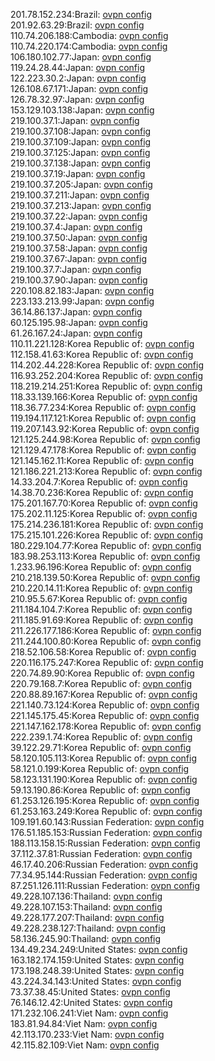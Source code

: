 201.78.152.234:Brazil: [ovpn config](vpn/201_78_152_234.ovpn)  
201.92.63.29:Brazil: [ovpn config](vpn/201_92_63_29.ovpn)  
110.74.206.188:Cambodia: [ovpn config](vpn/110_74_206_188.ovpn)  
110.74.220.174:Cambodia: [ovpn config](vpn/110_74_220_174.ovpn)  
106.180.102.77:Japan: [ovpn config](vpn/106_180_102_77.ovpn)  
119.24.28.44:Japan: [ovpn config](vpn/119_24_28_44.ovpn)  
122.223.30.2:Japan: [ovpn config](vpn/122_223_30_2.ovpn)  
126.108.67.171:Japan: [ovpn config](vpn/126_108_67_171.ovpn)  
126.78.32.97:Japan: [ovpn config](vpn/126_78_32_97.ovpn)  
153.129.103.138:Japan: [ovpn config](vpn/153_129_103_138.ovpn)  
219.100.37.1:Japan: [ovpn config](vpn/219_100_37_1.ovpn)  
219.100.37.108:Japan: [ovpn config](vpn/219_100_37_108.ovpn)  
219.100.37.109:Japan: [ovpn config](vpn/219_100_37_109.ovpn)  
219.100.37.125:Japan: [ovpn config](vpn/219_100_37_125.ovpn)  
219.100.37.138:Japan: [ovpn config](vpn/219_100_37_138.ovpn)  
219.100.37.19:Japan: [ovpn config](vpn/219_100_37_19.ovpn)  
219.100.37.205:Japan: [ovpn config](vpn/219_100_37_205.ovpn)  
219.100.37.211:Japan: [ovpn config](vpn/219_100_37_211.ovpn)  
219.100.37.213:Japan: [ovpn config](vpn/219_100_37_213.ovpn)  
219.100.37.22:Japan: [ovpn config](vpn/219_100_37_22.ovpn)  
219.100.37.4:Japan: [ovpn config](vpn/219_100_37_4.ovpn)  
219.100.37.50:Japan: [ovpn config](vpn/219_100_37_50.ovpn)  
219.100.37.58:Japan: [ovpn config](vpn/219_100_37_58.ovpn)  
219.100.37.67:Japan: [ovpn config](vpn/219_100_37_67.ovpn)  
219.100.37.7:Japan: [ovpn config](vpn/219_100_37_7.ovpn)  
219.100.37.90:Japan: [ovpn config](vpn/219_100_37_90.ovpn)  
220.108.82.183:Japan: [ovpn config](vpn/220_108_82_183.ovpn)  
223.133.213.99:Japan: [ovpn config](vpn/223_133_213_99.ovpn)  
36.14.86.137:Japan: [ovpn config](vpn/36_14_86_137.ovpn)  
60.125.195.98:Japan: [ovpn config](vpn/60_125_195_98.ovpn)  
61.26.167.24:Japan: [ovpn config](vpn/61_26_167_24.ovpn)  
110.11.221.128:Korea Republic of: [ovpn config](vpn/110_11_221_128.ovpn)  
112.158.41.63:Korea Republic of: [ovpn config](vpn/112_158_41_63.ovpn)  
114.202.44.228:Korea Republic of: [ovpn config](vpn/114_202_44_228.ovpn)  
116.93.252.204:Korea Republic of: [ovpn config](vpn/116_93_252_204.ovpn)  
118.219.214.251:Korea Republic of: [ovpn config](vpn/118_219_214_251.ovpn)  
118.33.139.166:Korea Republic of: [ovpn config](vpn/118_33_139_166.ovpn)  
118.36.77.234:Korea Republic of: [ovpn config](vpn/118_36_77_234.ovpn)  
119.194.117.121:Korea Republic of: [ovpn config](vpn/119_194_117_121.ovpn)  
119.207.143.92:Korea Republic of: [ovpn config](vpn/119_207_143_92.ovpn)  
121.125.244.98:Korea Republic of: [ovpn config](vpn/121_125_244_98.ovpn)  
121.129.47.178:Korea Republic of: [ovpn config](vpn/121_129_47_178.ovpn)  
121.145.162.11:Korea Republic of: [ovpn config](vpn/121_145_162_11.ovpn)  
121.186.221.213:Korea Republic of: [ovpn config](vpn/121_186_221_213.ovpn)  
14.33.204.7:Korea Republic of: [ovpn config](vpn/14_33_204_7.ovpn)  
14.38.70.236:Korea Republic of: [ovpn config](vpn/14_38_70_236.ovpn)  
175.201.167.70:Korea Republic of: [ovpn config](vpn/175_201_167_70.ovpn)  
175.202.11.125:Korea Republic of: [ovpn config](vpn/175_202_11_125.ovpn)  
175.214.236.181:Korea Republic of: [ovpn config](vpn/175_214_236_181.ovpn)  
175.215.101.226:Korea Republic of: [ovpn config](vpn/175_215_101_226.ovpn)  
180.229.104.77:Korea Republic of: [ovpn config](vpn/180_229_104_77.ovpn)  
183.98.253.113:Korea Republic of: [ovpn config](vpn/183_98_253_113.ovpn)  
1.233.96.196:Korea Republic of: [ovpn config](vpn/1_233_96_196.ovpn)  
210.218.139.50:Korea Republic of: [ovpn config](vpn/210_218_139_50.ovpn)  
210.220.14.11:Korea Republic of: [ovpn config](vpn/210_220_14_11.ovpn)  
210.95.5.67:Korea Republic of: [ovpn config](vpn/210_95_5_67.ovpn)  
211.184.104.7:Korea Republic of: [ovpn config](vpn/211_184_104_7.ovpn)  
211.185.91.69:Korea Republic of: [ovpn config](vpn/211_185_91_69.ovpn)  
211.226.177.186:Korea Republic of: [ovpn config](vpn/211_226_177_186.ovpn)  
211.244.100.80:Korea Republic of: [ovpn config](vpn/211_244_100_80.ovpn)  
218.52.106.58:Korea Republic of: [ovpn config](vpn/218_52_106_58.ovpn)  
220.116.175.247:Korea Republic of: [ovpn config](vpn/220_116_175_247.ovpn)  
220.74.89.90:Korea Republic of: [ovpn config](vpn/220_74_89_90.ovpn)  
220.79.168.7:Korea Republic of: [ovpn config](vpn/220_79_168_7.ovpn)  
220.88.89.167:Korea Republic of: [ovpn config](vpn/220_88_89_167.ovpn)  
221.140.73.124:Korea Republic of: [ovpn config](vpn/221_140_73_124.ovpn)  
221.145.175.45:Korea Republic of: [ovpn config](vpn/221_145_175_45.ovpn)  
221.147.162.178:Korea Republic of: [ovpn config](vpn/221_147_162_178.ovpn)  
222.239.1.74:Korea Republic of: [ovpn config](vpn/222_239_1_74.ovpn)  
39.122.29.71:Korea Republic of: [ovpn config](vpn/39_122_29_71.ovpn)  
58.120.105.113:Korea Republic of: [ovpn config](vpn/58_120_105_113.ovpn)  
58.121.0.199:Korea Republic of: [ovpn config](vpn/58_121_0_199.ovpn)  
58.123.131.190:Korea Republic of: [ovpn config](vpn/58_123_131_190.ovpn)  
59.13.190.86:Korea Republic of: [ovpn config](vpn/59_13_190_86.ovpn)  
61.253.126.195:Korea Republic of: [ovpn config](vpn/61_253_126_195.ovpn)  
61.253.163.249:Korea Republic of: [ovpn config](vpn/61_253_163_249.ovpn)  
109.191.60.143:Russian Federation: [ovpn config](vpn/109_191_60_143.ovpn)  
176.51.185.153:Russian Federation: [ovpn config](vpn/176_51_185_153.ovpn)  
188.113.158.15:Russian Federation: [ovpn config](vpn/188_113_158_15.ovpn)  
37.112.37.81:Russian Federation: [ovpn config](vpn/37_112_37_81.ovpn)  
46.17.40.206:Russian Federation: [ovpn config](vpn/46_17_40_206.ovpn)  
77.34.95.144:Russian Federation: [ovpn config](vpn/77_34_95_144.ovpn)  
87.251.126.111:Russian Federation: [ovpn config](vpn/87_251_126_111.ovpn)  
49.228.107.136:Thailand: [ovpn config](vpn/49_228_107_136.ovpn)  
49.228.107.153:Thailand: [ovpn config](vpn/49_228_107_153.ovpn)  
49.228.177.207:Thailand: [ovpn config](vpn/49_228_177_207.ovpn)  
49.228.238.127:Thailand: [ovpn config](vpn/49_228_238_127.ovpn)  
58.136.245.90:Thailand: [ovpn config](vpn/58_136_245_90.ovpn)  
134.49.234.249:United States: [ovpn config](vpn/134_49_234_249.ovpn)  
163.182.174.159:United States: [ovpn config](vpn/163_182_174_159.ovpn)  
173.198.248.39:United States: [ovpn config](vpn/173_198_248_39.ovpn)  
43.224.34.143:United States: [ovpn config](vpn/43_224_34_143.ovpn)  
73.37.38.45:United States: [ovpn config](vpn/73_37_38_45.ovpn)  
76.146.12.42:United States: [ovpn config](vpn/76_146_12_42.ovpn)  
171.232.106.241:Viet Nam: [ovpn config](vpn/171_232_106_241.ovpn)  
183.81.94.84:Viet Nam: [ovpn config](vpn/183_81_94_84.ovpn)  
42.113.170.233:Viet Nam: [ovpn config](vpn/42_113_170_233.ovpn)  
42.115.82.109:Viet Nam: [ovpn config](vpn/42_115_82_109.ovpn)  
